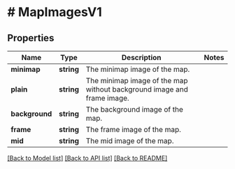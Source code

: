 # # MapImagesV1

## Properties

Name | Type | Description | Notes
------------ | ------------- | ------------- | -------------
**minimap** | **string** | The minimap image of the map. |
**plain** | **string** | The minimap image of the map without background image and frame image. |
**background** | **string** | The background image of the map. |
**frame** | **string** | The frame image of the map. |
**mid** | **string** | The mid image of the map. |

[[Back to Model list]](../../README.md#models) [[Back to API list]](../../README.md#endpoints) [[Back to README]](../../README.md)
